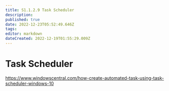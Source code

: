 ```yaml
---
title: S1.1.2.9	Task Scheduler
description: 
published: true
date: 2022-12-23T05:52:49.646Z
tags: 
editor: markdown
dateCreated: 2022-12-19T01:55:29.009Z
---
```


# Task Scheduler
https://www.windowscentral.com/how-create-automated-task-using-task-scheduler-windows-10